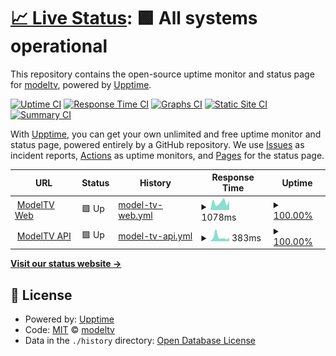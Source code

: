 # [📈 Live Status](https://modeltv.github.io/model-tv-status): <!--live status--> **🟩 All systems operational**

This repository contains the open-source uptime monitor and status page for [modeltv](https://modeltv.github.io/model-tv-status), powered by [Upptime](https://github.com/upptime/upptime).

[![Uptime CI](https://github.com/modeltv/model-tv-status/workflows/Uptime%20CI/badge.svg)](https://github.com/modeltv/model-tv-status/actions?query=workflow%3A%22Uptime+CI%22)
[![Response Time CI](https://github.com/modeltv/model-tv-status/workflows/Response%20Time%20CI/badge.svg)](https://github.com/modeltv/model-tv-status/actions?query=workflow%3A%22Response+Time+CI%22)
[![Graphs CI](https://github.com/modeltv/model-tv-status/workflows/Graphs%20CI/badge.svg)](https://github.com/modeltv/model-tv-status/actions?query=workflow%3A%22Graphs+CI%22)
[![Static Site CI](https://github.com/modeltv/model-tv-status/workflows/Static%20Site%20CI/badge.svg)](https://github.com/modeltv/model-tv-status/actions?query=workflow%3A%22Static+Site+CI%22)
[![Summary CI](https://github.com/modeltv/model-tv-status/workflows/Summary%20CI/badge.svg)](https://github.com/modeltv/model-tv-status/actions?query=workflow%3A%22Summary+CI%22)

With [Upptime](https://upptime.js.org), you can get your own unlimited and free uptime monitor and status page, powered entirely by a GitHub repository. We use [Issues](https://github.com/modeltv/model-tv-status/issues) as incident reports, [Actions](https://github.com/modeltv/model-tv-status/actions) as uptime monitors, and [Pages](https://modeltv.github.io/model-tv-status) for the status page.

<!--start: status pages-->
<!-- This summary is generated by Upptime (https://github.com/upptime/upptime) -->
<!-- Do not edit this manually, your changes will be overwritten -->
<!-- prettier-ignore -->
| URL | Status | History | Response Time | Uptime |
| --- | ------ | ------- | ------------- | ------ |
| <img alt="" src="https://icons.duckduckgo.com/ip3/www.modeltv.com.ico" height="13"> [ModelTV Web](https://www.modeltv.com/version) | 🟩 Up | [model-tv-web.yml](https://github.com/modeltv/model-tv-status/commits/HEAD/history/model-tv-web.yml) | <details><summary><img alt="Response time graph" src="./graphs/model-tv-web/response-time-week.png" height="20"> 1078ms</summary><br><a href="https://modeltv.github.io/model-tv-status/history/model-tv-web"><img alt="Response time 1124" src="https://img.shields.io/endpoint?url=https%3A%2F%2Fraw.githubusercontent.com%2Fmodeltv%2Fmodel-tv-status%2FHEAD%2Fapi%2Fmodel-tv-web%2Fresponse-time.json"></a><br><a href="https://modeltv.github.io/model-tv-status/history/model-tv-web"><img alt="24-hour response time 1291" src="https://img.shields.io/endpoint?url=https%3A%2F%2Fraw.githubusercontent.com%2Fmodeltv%2Fmodel-tv-status%2FHEAD%2Fapi%2Fmodel-tv-web%2Fresponse-time-day.json"></a><br><a href="https://modeltv.github.io/model-tv-status/history/model-tv-web"><img alt="7-day response time 1078" src="https://img.shields.io/endpoint?url=https%3A%2F%2Fraw.githubusercontent.com%2Fmodeltv%2Fmodel-tv-status%2FHEAD%2Fapi%2Fmodel-tv-web%2Fresponse-time-week.json"></a><br><a href="https://modeltv.github.io/model-tv-status/history/model-tv-web"><img alt="30-day response time 947" src="https://img.shields.io/endpoint?url=https%3A%2F%2Fraw.githubusercontent.com%2Fmodeltv%2Fmodel-tv-status%2FHEAD%2Fapi%2Fmodel-tv-web%2Fresponse-time-month.json"></a><br><a href="https://modeltv.github.io/model-tv-status/history/model-tv-web"><img alt="1-year response time 1124" src="https://img.shields.io/endpoint?url=https%3A%2F%2Fraw.githubusercontent.com%2Fmodeltv%2Fmodel-tv-status%2FHEAD%2Fapi%2Fmodel-tv-web%2Fresponse-time-year.json"></a></details> | <details><summary><a href="https://modeltv.github.io/model-tv-status/history/model-tv-web">100.00%</a></summary><a href="https://modeltv.github.io/model-tv-status/history/model-tv-web"><img alt="All-time uptime 99.94%" src="https://img.shields.io/endpoint?url=https%3A%2F%2Fraw.githubusercontent.com%2Fmodeltv%2Fmodel-tv-status%2FHEAD%2Fapi%2Fmodel-tv-web%2Fuptime.json"></a><br><a href="https://modeltv.github.io/model-tv-status/history/model-tv-web"><img alt="24-hour uptime 100.00%" src="https://img.shields.io/endpoint?url=https%3A%2F%2Fraw.githubusercontent.com%2Fmodeltv%2Fmodel-tv-status%2FHEAD%2Fapi%2Fmodel-tv-web%2Fuptime-day.json"></a><br><a href="https://modeltv.github.io/model-tv-status/history/model-tv-web"><img alt="7-day uptime 100.00%" src="https://img.shields.io/endpoint?url=https%3A%2F%2Fraw.githubusercontent.com%2Fmodeltv%2Fmodel-tv-status%2FHEAD%2Fapi%2Fmodel-tv-web%2Fuptime-week.json"></a><br><a href="https://modeltv.github.io/model-tv-status/history/model-tv-web"><img alt="30-day uptime 100.00%" src="https://img.shields.io/endpoint?url=https%3A%2F%2Fraw.githubusercontent.com%2Fmodeltv%2Fmodel-tv-status%2FHEAD%2Fapi%2Fmodel-tv-web%2Fuptime-month.json"></a><br><a href="https://modeltv.github.io/model-tv-status/history/model-tv-web"><img alt="1-year uptime 99.94%" src="https://img.shields.io/endpoint?url=https%3A%2F%2Fraw.githubusercontent.com%2Fmodeltv%2Fmodel-tv-status%2FHEAD%2Fapi%2Fmodel-tv-web%2Fuptime-year.json"></a></details>
| <img alt="" src="https://icons.duckduckgo.com/ip3/api.modeltv.com.ico" height="13"> [ModelTV API](https://api.modeltv.com/api/v1/healthz) | 🟩 Up | [model-tv-api.yml](https://github.com/modeltv/model-tv-status/commits/HEAD/history/model-tv-api.yml) | <details><summary><img alt="Response time graph" src="./graphs/model-tv-api/response-time-week.png" height="20"> 383ms</summary><br><a href="https://modeltv.github.io/model-tv-status/history/model-tv-api"><img alt="Response time 747" src="https://img.shields.io/endpoint?url=https%3A%2F%2Fraw.githubusercontent.com%2Fmodeltv%2Fmodel-tv-status%2FHEAD%2Fapi%2Fmodel-tv-api%2Fresponse-time.json"></a><br><a href="https://modeltv.github.io/model-tv-status/history/model-tv-api"><img alt="24-hour response time 295" src="https://img.shields.io/endpoint?url=https%3A%2F%2Fraw.githubusercontent.com%2Fmodeltv%2Fmodel-tv-status%2FHEAD%2Fapi%2Fmodel-tv-api%2Fresponse-time-day.json"></a><br><a href="https://modeltv.github.io/model-tv-status/history/model-tv-api"><img alt="7-day response time 383" src="https://img.shields.io/endpoint?url=https%3A%2F%2Fraw.githubusercontent.com%2Fmodeltv%2Fmodel-tv-status%2FHEAD%2Fapi%2Fmodel-tv-api%2Fresponse-time-week.json"></a><br><a href="https://modeltv.github.io/model-tv-status/history/model-tv-api"><img alt="30-day response time 386" src="https://img.shields.io/endpoint?url=https%3A%2F%2Fraw.githubusercontent.com%2Fmodeltv%2Fmodel-tv-status%2FHEAD%2Fapi%2Fmodel-tv-api%2Fresponse-time-month.json"></a><br><a href="https://modeltv.github.io/model-tv-status/history/model-tv-api"><img alt="1-year response time 747" src="https://img.shields.io/endpoint?url=https%3A%2F%2Fraw.githubusercontent.com%2Fmodeltv%2Fmodel-tv-status%2FHEAD%2Fapi%2Fmodel-tv-api%2Fresponse-time-year.json"></a></details> | <details><summary><a href="https://modeltv.github.io/model-tv-status/history/model-tv-api">100.00%</a></summary><a href="https://modeltv.github.io/model-tv-status/history/model-tv-api"><img alt="All-time uptime 100.00%" src="https://img.shields.io/endpoint?url=https%3A%2F%2Fraw.githubusercontent.com%2Fmodeltv%2Fmodel-tv-status%2FHEAD%2Fapi%2Fmodel-tv-api%2Fuptime.json"></a><br><a href="https://modeltv.github.io/model-tv-status/history/model-tv-api"><img alt="24-hour uptime 100.00%" src="https://img.shields.io/endpoint?url=https%3A%2F%2Fraw.githubusercontent.com%2Fmodeltv%2Fmodel-tv-status%2FHEAD%2Fapi%2Fmodel-tv-api%2Fuptime-day.json"></a><br><a href="https://modeltv.github.io/model-tv-status/history/model-tv-api"><img alt="7-day uptime 100.00%" src="https://img.shields.io/endpoint?url=https%3A%2F%2Fraw.githubusercontent.com%2Fmodeltv%2Fmodel-tv-status%2FHEAD%2Fapi%2Fmodel-tv-api%2Fuptime-week.json"></a><br><a href="https://modeltv.github.io/model-tv-status/history/model-tv-api"><img alt="30-day uptime 100.00%" src="https://img.shields.io/endpoint?url=https%3A%2F%2Fraw.githubusercontent.com%2Fmodeltv%2Fmodel-tv-status%2FHEAD%2Fapi%2Fmodel-tv-api%2Fuptime-month.json"></a><br><a href="https://modeltv.github.io/model-tv-status/history/model-tv-api"><img alt="1-year uptime 100.00%" src="https://img.shields.io/endpoint?url=https%3A%2F%2Fraw.githubusercontent.com%2Fmodeltv%2Fmodel-tv-status%2FHEAD%2Fapi%2Fmodel-tv-api%2Fuptime-year.json"></a></details>

<!--end: status pages-->

[**Visit our status website →**](https://modeltv.github.io/model-tv-status)

## 📄 License

- Powered by: [Upptime](https://github.com/upptime/upptime)
- Code: [MIT](./LICENSE) © [modeltv](https://modeltv.github.io/model-tv-status)
- Data in the `./history` directory: [Open Database License](https://opendatacommons.org/licenses/odbl/1-0/)
